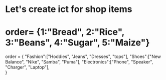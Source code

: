 # Let's create ict for shop items

# order= {1:"Bread", 2:"Rice", 3:"Beans", 4:"Sugar", 5:"Maize"}
order = {
         "Fashion":["Hoddies", "Jeans", "Dresses", "tops"],
         "Shoes":["New Balance", "Nike", "Samba", "Puma"],
         "Electronics":["Phone", "Speaker", "Charger", "Laptop"],      
         }

